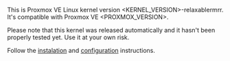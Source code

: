 This is Proxmox VE Linux kernel version <KERNEL_VERSION>-relaxablermrr. It's compatible with Proxmox VE <PROXMOX_VERSION>. 

Please note that this kernel was released automatically and it hasn't been properly tested yet. Use it at your own risk.

Follow the [instalation](https://github.com/brunokc/pve-kernel-builder/blob/main/README.md#installation) and [configuration](https://github.com/brunokc/pve-kernel-builder/blob/main/README.md#configuration) instructions.
